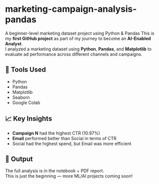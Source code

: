 # marketing-campaign-analysis-pandas
A beginner-level marketing dataset project using Python &amp; Pandas
This is my **first GitHub project** as part of my journey to become an **AI-Enabled Analyst**.  
I analyzed a marketing dataset using **Python**, **Pandas**, and **Matplotlib** to evaluate ad performance across different channels and campaigns.

## 🔧 Tools Used
- Python
- Pandas
- Matplotlib
- Seaborn
- Google Colab

## 📈 Key Insights
- **Campaign N** had the highest CTR (10.97%)
- **Email** performed better than Social in terms of CTR
- Social had the highest spend, but Email was more efficient

## 📄 Output
The full analysis is in the notebook + PDF report.  
This is just the beginning — more ML/AI projects coming soon!
